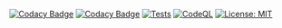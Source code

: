 [![Codacy Badge](https://app.codacy.com/project/badge/Coverage/0c4421a15b7c4559b53c6ef5839fa138)](https://app.codacy.com/gh/aramvroom/gnss-monitor/dashboard?utm_source=gh&utm_medium=referral&utm_content=&utm_campaign=Badge_coverage)
[![Codacy Badge](https://app.codacy.com/project/badge/Grade/0c4421a15b7c4559b53c6ef5839fa138)](https://app.codacy.com/gh/aramvroom/gnss-monitor/dashboard?utm_source=gh&utm_medium=referral&utm_content=&utm_campaign=Badge_grade)
[![Tests](https://github.com/aramvroom/galileo-reference-tree/actions/workflows/tests.yml/badge.svg?branch=main)](https://github.com/aramvroom/galileo-reference-tree/actions/workflows/tests.yml)
[![CodeQL](https://github.com/aramvroom/galileo-reference-tree/actions/workflows/github-code-scanning/codeql/badge.svg)](https://github.com/aramvroom/galileo-reference-tree/actions/workflows/github-code-scanning/codeql)
[![License: MIT](https://img.shields.io/badge/License-MIT-yellow.svg)](https://opensource.org/licenses/MIT)
